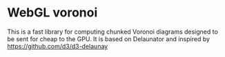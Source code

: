 # WebGL voronoi

This is a fast library for computing chunked Voronoi diagrams designed to be sent for cheap to the GPU. It is based on Delaunator and inspired by https://github.com/d3/d3-delaunay
